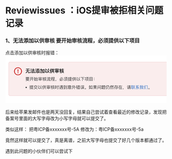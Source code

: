 # Reviewissues ：iOS提审被拒相关问题记录

### 1、无法添加以供审核 要开始审核流程，必须提供以下项目
点击添加以供审核时报错：
![enter image description here](https://github.com/MrHT/Reviewissues/blob/main/review.png?raw=true)

后来给苹果发邮件也是两天没回复，结果自己尝试着查看最近的修改记录，发现把备案号里面的大写字母改为小写字母就可以提交了。

类似这样：
把粤ICP备xxxxxxx号-5A 修改为：粤ICP备xxxxxxx号-5a

竟然这样就可以提交了，真是离谱，之前大写字母也提交了好几个版本都通过了。


遇到此问题的小伙伴们可以尝试下
